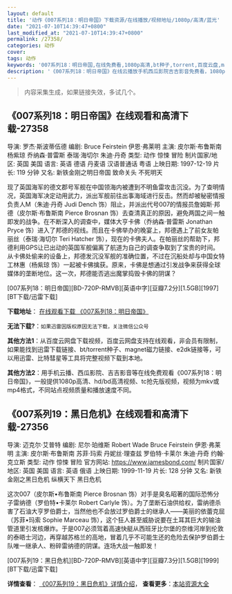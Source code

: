 ```yaml
---
layout: default
title: '动作《007系列18：明日帝国》下载资源/在线播放/视频地址/1080p/高清/蓝光'
date: "2021-07-10T14:39:47+0800"
last_modified_at: "2021-07-10T14:39:47+0800"
permalink: /27358/
categories: 动作
cover:
tags: 动作
keywords: '007系列18：明日帝国,在线免费看,1080p高清,bt种子,torrent,百度云盘,magnet,磁力链,迅雷下载资源'
description: '《007系列18：明日帝国》在线云播放手机西瓜影院吉吉影音免费看，1080p高清bd/hd未删减完整版和tc抢先枪版，mkv/mp4格式，附带bt/torrent种子、magnet/磁力链、百度云盘、网盘资源迅雷下载链接'
---
```


>内容采集生成，如果链接失效，多试几个。


## 《007系列18：明日帝国》在线观看和高清下载-27358

导演: 罗杰·斯波蒂伍德 编剧: Bruce Feirstein 伊恩·弗莱明 主演: 皮尔斯·布鲁斯南 杨紫琼 乔纳森·普雷斯 泰瑞·海切尔 朱迪·丹奇 类型: 动作 惊悚 冒险 制片国家/地区: 英国 美国 语言: 英语 德语 丹麦语 汉语普通话 粤语 上映日期: 1997-12-19 片长: 119 分钟 又名: 新铁金刚之明日帝国 致命关头 不死明天

现了英国海军的德文郡号军舰在中国领海内被遭到不明鱼雷攻击沉没。为了查明情况，英国海军决定动用武力，派出军舰前往出事海域进行反击。然而却被秘密情报负责人M（朱迪·丹奇 Judi Dench 饰）阻止，并派出代号007的情报员詹姆斯·邦德（皮尔斯·布鲁斯南 Pierce Brosnan 饰）去查清真正的原因，避免两国之间一触即发的战争。在不断深入的调查中，媒体大亨卡佛（乔纳森·普雷斯 Jonathan Pryce 饰）进入了邦德的视线。而且在卡佛举办的晚宴上，邦德遇上了前女友帕丽丝（泰瑞·海切尔 Teri Hatcher 饰），现在的卡佛夫人。在帕丽丝的帮助下，邦德利用GPS让已出动的英国军舰偏离了航道为自己的调查争取到了宝贵的时间。从卡佛处偷来的设备上，邦德发沉没军舰的准确位置，不过在沉船处却与中国女特工林惠（杨紫琼 饰）一起被卡佛擒获。原来，卡佛是想通过引发战争来获得全球媒体的垄断地位。这一次，邦德能否逃出魔掌捣毁卡佛的阴谋？


[007系列18：明日帝国][BD-720P-RMVB][英语中字][豆瓣7.2分][1.5GB][1997][BT下载/迅雷下载]

**下载地址**： [在线观看下载 《007系列18：明日帝国》](https://www.btdx8.com/torrent/tomorrow_never_dies_1997.html) 


**无法下载?**：`如果迅雷因版权原因无法下载，关注微信公众号 `

**其他方法1**：从百度云网盘下载视频，百度云网盘支持在线观看，非会员有限制，如果能找到迅雷下载链接、bt/torrent种子、magnet磁力链接、e2dk链接等，可以用迅雷、比特彗星等工具将完整视频下载到本地。

**其他方法2**：用手机云播、西瓜影院、吉吉影音等在线免费观看《007系列18：明日帝国》，一般提供1080p高清、hd/bd高清视频、tc抢先版视频，视频为mkv或mp4格式，不同站点视频质量和播放速度不同。


## 《007系列19：黑日危机》在线观看和高清下载-27356

导演: 迈克尔·艾普特 编剧: 尼尔·珀维斯 Robert Wade Bruce Feirstein 伊恩·弗莱明 主演: 皮尔斯·布鲁斯南 苏菲·玛索 丹妮丝·理查兹 罗伯特·卡莱尔 朱迪·丹奇 约翰·克立斯 类型: 动作 惊悚 冒险 官方网站: https://www.jamesbond.com/ 制片国家/地区: 英国 美国 语言: 英语 俄语 上映日期: 1999-11-19 片长: 128 分钟 又名: 新铁金刚之黑日危机 纵横天下 黑日危机

这次007（皮尔斯•布鲁斯南 Pierce Brosnan 饰）对手是臭名昭著的国际恐怖分子雷纳德（罗伯特•卡莱尔 Robert Carlyle 饰）。为了垄断石油供给权，雷纳德杀害了石油大亨罗伯爵士，当然他也不会放过罗伯爵士的继承人——美丽的依蕾克屈（苏菲•玛索 Sophie Marceau 饰），这个狂人甚至威胁说要在土耳其巨大的输油管道里引发核爆炸。于是007必须驾着高速快艇从西班牙比尔堡的奈维河岸到伦敦的泰晤士河边，再穿越苏格兰的高地，冒着几乎不可能生还的危险去保护罗伯爵士队唯一继承人、粉碎雷纳德的阴谋。连场大战一触即发！


[007系列19：黑日危机][BD-720P-RMVB][英语中字][豆瓣7.3分][1.5GB][1999][BT下载/迅雷下载]

**详情查看**： [《007系列19：黑日危机》详情介绍](/movie/27356/)， **查看更多**：[本站资源大全](/movie/t/all/)

